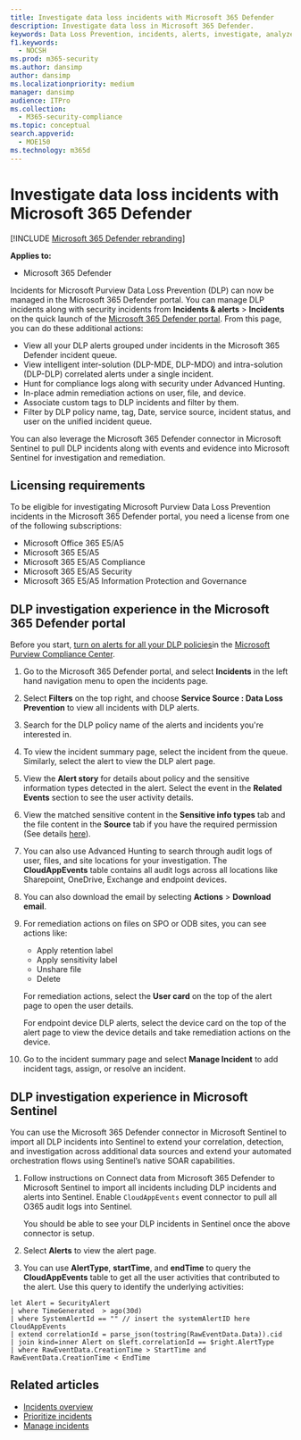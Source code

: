 ```yaml
---
title: Investigate data loss incidents with Microsoft 365 Defender
description: Investigate data loss in Microsoft 365 Defender.
keywords: Data Loss Prevention, incidents, alerts, investigate, analyze, response, correlation, attack, machines, devices, users, identities, identity, mailbox, email, 365, microsoft, m365
f1.keywords: 
  - NOCSH
ms.prod: m365-security
ms.author: dansimp
author: dansimp
ms.localizationpriority: medium
manager: dansimp
audience: ITPro
ms.collection: 
  - M365-security-compliance
ms.topic: conceptual
search.appverid: 
  - MOE150
ms.technology: m365d
---
```

# Investigate data loss incidents with Microsoft 365 Defender

[!INCLUDE [Microsoft 365 Defender rebranding](../includes/microsoft-defender.md)]

**Applies to:**

- Microsoft 365 Defender

Incidents for Microsoft Purview Data Loss Prevention (DLP) can now be managed in the Microsoft 365 Defender portal. You can manage DLP incidents along with security incidents from  **Incidents & alerts** \> **Incidents** on the quick launch of the <a href="https://go.microsoft.com/fwlink/p/?linkid=2077139" target="_blank">Microsoft 365 Defender portal</a>. From this page, you can do these additional actions:

- View all your DLP alerts grouped under incidents in the Microsoft 365 Defender incident queue.
- View intelligent inter-solution (DLP-MDE, DLP-MDO) and intra-solution (DLP-DLP) correlated alerts under a single incident.
- Hunt for compliance logs along with security under Advanced Hunting.
- In-place admin remediation actions on user, file, and device. 
- Associate custom tags to DLP incidents and filter by them.
- Filter by DLP policy name, tag, Date, service source, incident status, and user on the unified incident queue. 

You can also leverage the Microsoft 365 Defender connector in Microsoft Sentinel to pull DLP incidents along with events and evidence into Microsoft Sentinel for investigation and remediation.

## Licensing requirements

To be eligible for investigating Microsoft Purview Data Loss Prevention incidents in the Microsoft 365 Defender portal, you need a license from one of the following subscriptions: 

- Microsoft Office 365 E5/A5
- Microsoft 365 E5/A5
- Microsoft 365 E5/A5 Compliance
- Microsoft 365 E5/A5 Security
- Microsoft 365 E5/A5 Information Protection and Governance

## DLP investigation experience in the Microsoft 365 Defender portal

Before you start, [turn on alerts for all your DLP policies](dlp-configure-view-alerts-policies.md#alert-configuration-experience)in the <a href="https://purview.microsoft.com" target="_blank">Microsoft Purview Compliance Center</a>.

1. Go to the Microsoft 365 Defender portal, and select **Incidents** in the left hand navigation menu to open the incidents page.

2. Select **Filters** on the top right, and choose **Service Source : Data Loss Prevention** to view all incidents with DLP alerts.

3. Search for the DLP policy name of the alerts and incidents you're interested in.

4. To view the incident summary page, select the incident from the queue. Similarly, select the alert to view the DLP alert page.

5. View the **Alert story** for details about policy and the sensitive information types detected in the alert. Select the event in the **Related Events** section to see the user activity details.

6. View the matched sensitive content in the **Sensitive info types** tab and the file content in the **Source** tab if you have the required permission (See details <a href="https://docs.microsoft.com/en-us/microsoft-365/compliance/dlp-alerts-dashboard-get-started?view=o365-worldwide#roles" target="_blank">here</a>).

7. You can also use Advanced Hunting to search through audit logs of user, files, and site locations for your investigation. The **CloudAppEvents** table contains all audit logs across all locations like Sharepoint, OneDrive, Exchange and endpoint devices.

8. You can also download the email by selecting **Actions** \> **Download email**. 

9. For remediation actions on files on SPO or ODB sites, you can see actions like:

    - Apply retention label
    - Apply sensitivity label
    - Unshare file
    - Delete

   For remediation actions, select the **User card** on the top of the alert page to open the user details.

   For endpoint device DLP alerts, select the device card on the top of the alert page to view the device details and take remediation actions on the device.

10. Go to the incident summary page and select **Manage Incident** to add incident tags, assign, or resolve an incident.

## DLP investigation experience in Microsoft Sentinel

You can use the Microsoft 365 Defender connector in Microsoft Sentinel to import all DLP incidents into Sentinel to extend your correlation, detection, and investigation across additional data sources and extend your automated orchestration flows using Sentinel’s native SOAR capabilities. 

1. Follow instructions on Connect data from Microsoft 365 Defender to Microsoft Sentinel to import all incidents including DLP incidents and alerts into Sentinel. Enable `CloudAppEvents` event connector to pull all O365 audit logs into Sentinel.

   You should be able to see your DLP incidents in Sentinel once the above connector is setup.

2. Select **Alerts** to view the alert page.

3. You can use **AlertType**, **startTime**, and **endTime** to query the **CloudAppEvents** table to get all the user activities that contributed to the alert. Use this query to identify the underlying activities:

```kusto
let Alert = SecurityAlert 
| where TimeGenerated  > ago(30d) 
| where SystemAlertId == "" // insert the systemAlertID here 
CloudAppEvents 
| extend correlationId = parse_json(tostring(RawEventData.Data)).cid
| join kind=inner Alert on $left.correlationId == $right.AlertType 
| where RawEventData.CreationTime > StartTime and RawEventData.CreationTime < EndTime
```

## Related articles

- [Incidents overview](incidents-overview.md)
- [Prioritize incidents](incident-queue.md)
- [Manage incidents](manage-incidents.md)
